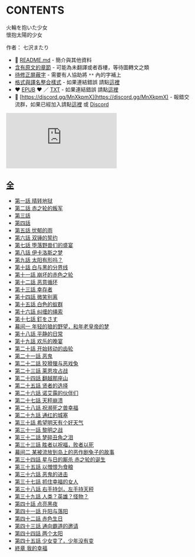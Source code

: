 # CONTENTS

火輪を抱いた少女  
懷抱太陽的少女  

作者： 七沢またり  



- :closed_book: [README.md](README.md) - 簡介與其他資料
- [含有原文的章節](ja.md) - 可能為未翻譯或者吞樓，等待圖轉文之類
- [待修正屏蔽字](%E5%BE%85%E4%BF%AE%E6%AD%A3%E5%B1%8F%E8%94%BD%E5%AD%97.md) - 需要有人協助將 `**` 內的字補上
- [格式與譯名整合樣式](https://github.com/bluelovers/node-novel/blob/master/lib/locales/%E7%81%AB%E8%BC%AA%E3%82%92%E6%8A%B1%E3%81%84%E3%81%9F%E5%B0%91%E5%A5%B3.ts) - 如果連結錯誤 請點[這裡](https://github.com/bluelovers/node-novel/blob/master/lib/locales/)
-  :heart: [EPUB](https://gitlab.com/demonovel/epub-txt/blob/master/user_out/%E7%81%AB%E8%BC%AA%E3%82%92%E6%8A%B1%E3%81%84%E3%81%9F%E5%B0%91%E5%A5%B3.epub) :heart:  ／ [TXT](https://gitlab.com/demonovel/epub-txt/blob/master/user_out/out/%E7%81%AB%E8%BC%AA%E3%82%92%E6%8A%B1%E3%81%84%E3%81%9F%E5%B0%91%E5%A5%B3.out.txt) - 如果連結錯誤 請點[這裡](https://gitlab.com/demonovel/epub-txt/blob/master/user_out/user_out)
- :mega: [https://discord.gg/MnXkpmX](https://discord.gg/MnXkpmX) - 報錯交流群，如果已經加入請點[這裡](https://discordapp.com/channels/467794087769014273/467794088285175809) 或 [Discord](https://discordapp.com/channels/@me)


![導航目錄](https://chart.apis.google.com/chart?cht=qr&chs=150x150&chl=https://gitlab.com/novel-group/txt-source/blob/master/user_out/火輪を抱いた少女/導航目錄.md "導航目錄")




## [全](%E5%85%A8)

- [第一話  晴转地狱](%E5%85%A8/00010_%E7%AC%AC%E4%B8%80%E8%A9%B1%20%20%E6%99%B4%E8%BD%AC%E5%9C%B0%E7%8B%B1.txt)
- [第二話 赤之轮的叛军](%E5%85%A8/00020_%E7%AC%AC%E4%BA%8C%E8%A9%B1%20%E8%B5%A4%E4%B9%8B%E8%BD%AE%E7%9A%84%E5%8F%9B%E5%86%9B.txt)
- [第三話](%E5%85%A8/00030_%E7%AC%AC%E4%B8%89%E8%A9%B1.txt)
- [第四話](%E5%85%A8/00040_%E7%AC%AC%E5%9B%9B%E8%A9%B1.txt)
- [第五話  忧郁的雨](%E5%85%A8/00050_%E7%AC%AC%E4%BA%94%E8%A9%B1%20%20%E5%BF%A7%E9%83%81%E7%9A%84%E9%9B%A8.txt)
- [第六話  双锤的誓约](%E5%85%A8/00060_%E7%AC%AC%E5%85%AD%E8%A9%B1%20%20%E5%8F%8C%E9%94%A4%E7%9A%84%E8%AA%93%E7%BA%A6.txt)
- [第七話  堕落野兽们的盛宴](%E5%85%A8/00070_%E7%AC%AC%E4%B8%83%E8%A9%B1%20%20%E5%A0%95%E8%90%BD%E9%87%8E%E5%85%BD%E4%BB%AC%E7%9A%84%E7%9B%9B%E5%AE%B4.txt)
- [第八話  伊卡洛斯之梦](%E5%85%A8/00080_%E7%AC%AC%E5%85%AB%E8%A9%B1%20%20%E4%BC%8A%E5%8D%A1%E6%B4%9B%E6%96%AF%E4%B9%8B%E6%A2%A6.txt)
- [第九話  太阳有形吗？](%E5%85%A8/00090_%E7%AC%AC%E4%B9%9D%E8%A9%B1%20%20%E5%A4%AA%E9%98%B3%E6%9C%89%E5%BD%A2%E5%90%97%EF%BC%9F.txt)
- [第十話  白与黑的分界线](%E5%85%A8/00100_%E7%AC%AC%E5%8D%81%E8%A9%B1%20%20%E7%99%BD%E4%B8%8E%E9%BB%91%E7%9A%84%E5%88%86%E7%95%8C%E7%BA%BF.txt)
- [第十一話  崩坏的赤色之轮](%E5%85%A8/00110_%E7%AC%AC%E5%8D%81%E4%B8%80%E8%A9%B1%20%20%E5%B4%A9%E5%9D%8F%E7%9A%84%E8%B5%A4%E8%89%B2%E4%B9%8B%E8%BD%AE.txt)
- [第十二話  恶意循环](%E5%85%A8/00120_%E7%AC%AC%E5%8D%81%E4%BA%8C%E8%A9%B1%20%20%E6%81%B6%E6%84%8F%E5%BE%AA%E7%8E%AF.txt)
- [第十三話  幸存者](%E5%85%A8/00130_%E7%AC%AC%E5%8D%81%E4%B8%89%E8%A9%B1%20%20%E5%B9%B8%E5%AD%98%E8%80%85.txt)
- [第十四話  微笑别离](%E5%85%A8/00140_%E7%AC%AC%E5%8D%81%E5%9B%9B%E8%A9%B1%20%20%E5%BE%AE%E7%AC%91%E5%88%AB%E7%A6%BB.txt)
- [第十五話  白色的蚁群](%E5%85%A8/00150_%E7%AC%AC%E5%8D%81%E4%BA%94%E8%A9%B1%20%20%E7%99%BD%E8%89%B2%E7%9A%84%E8%9A%81%E7%BE%A4.txt)
- [第十六話  纠缠的绳索](%E5%85%A8/00160_%E7%AC%AC%E5%8D%81%E5%85%AD%E8%A9%B1%20%20%E7%BA%A0%E7%BC%A0%E7%9A%84%E7%BB%B3%E7%B4%A2.txt)
- [第十七話  釘をさす](%E5%85%A8/00170_%E7%AC%AC%E5%8D%81%E4%B8%83%E8%A9%B1%20%20%E9%87%98%E3%82%92%E3%81%95%E3%81%99.txt)
- [幕间一  年轻的狼的野望，和年老皇帝的梦](%E5%85%A8/00180_%E5%B9%95%E9%97%B4%E4%B8%80%20%20%E5%B9%B4%E8%BD%BB%E7%9A%84%E7%8B%BC%E7%9A%84%E9%87%8E%E6%9C%9B%EF%BC%8C%E5%92%8C%E5%B9%B4%E8%80%81%E7%9A%87%E5%B8%9D%E7%9A%84%E6%A2%A6.txt)
- [第十八話  平静的日常](%E5%85%A8/00190_%E7%AC%AC%E5%8D%81%E5%85%AB%E8%A9%B1%20%20%E5%B9%B3%E9%9D%99%E7%9A%84%E6%97%A5%E5%B8%B8.txt)
- [第十九話  欢乐的晚宴](%E5%85%A8/00200_%E7%AC%AC%E5%8D%81%E4%B9%9D%E8%A9%B1%20%20%E6%AC%A2%E4%B9%90%E7%9A%84%E6%99%9A%E5%AE%B4.txt)
- [第二十話  开始转动的齿轮](%E5%85%A8/00210_%E7%AC%AC%E4%BA%8C%E5%8D%81%E8%A9%B1%20%20%E5%BC%80%E5%A7%8B%E8%BD%AC%E5%8A%A8%E7%9A%84%E9%BD%BF%E8%BD%AE.txt)
- [第二十一話  恶鬼](%E5%85%A8/00220_%E7%AC%AC%E4%BA%8C%E5%8D%81%E4%B8%80%E8%A9%B1%20%20%E6%81%B6%E9%AC%BC.txt)
- [第二十二話  狡猾狸与恶戏兔](%E5%85%A8/00230_%E7%AC%AC%E4%BA%8C%E5%8D%81%E4%BA%8C%E8%A9%B1%20%20%E7%8B%A1%E7%8C%BE%E7%8B%B8%E4%B8%8E%E6%81%B6%E6%88%8F%E5%85%94.txt)
- [第二十三話  莱恩攻占战](%E5%85%A8/00240_%E7%AC%AC%E4%BA%8C%E5%8D%81%E4%B8%89%E8%A9%B1%20%20%E8%8E%B1%E6%81%A9%E6%94%BB%E5%8D%A0%E6%88%98.txt)
- [第二十四話  翻越那座山](%E5%85%A8/00250_%E7%AC%AC%E4%BA%8C%E5%8D%81%E5%9B%9B%E8%A9%B1%20%20%E7%BF%BB%E8%B6%8A%E9%82%A3%E5%BA%A7%E5%B1%B1.txt)
- [第二十五話  贤者的选择](%E5%85%A8/00260_%E7%AC%AC%E4%BA%8C%E5%8D%81%E4%BA%94%E8%A9%B1%20%20%E8%B4%A4%E8%80%85%E7%9A%84%E9%80%89%E6%8B%A9.txt)
- [第二十六話  诺艾露的伙伴们](%E5%85%A8/00270_%E7%AC%AC%E4%BA%8C%E5%8D%81%E5%85%AD%E8%A9%B1%20%20%E8%AF%BA%E8%89%BE%E9%9C%B2%E7%9A%84%E4%BC%99%E4%BC%B4%E4%BB%AC.txt)
- [第二十七話 天秤崩溃](%E5%85%A8/00280_%E7%AC%AC%E4%BA%8C%E5%8D%81%E4%B8%83%E8%A9%B1%20%E5%A4%A9%E7%A7%A4%E5%B4%A9%E6%BA%83.txt)
- [第二十八話 祝濒死之兽幸福](%E5%85%A8/00290_%E7%AC%AC%E4%BA%8C%E5%8D%81%E5%85%AB%E8%A9%B1%20%E7%A5%9D%E6%BF%92%E6%AD%BB%E4%B9%8B%E5%85%BD%E5%B9%B8%E7%A6%8F.txt)
- [第二十九話 通红的城塞](%E5%85%A8/00300_%E7%AC%AC%E4%BA%8C%E5%8D%81%E4%B9%9D%E8%A9%B1%20%E9%80%9A%E7%BA%A2%E7%9A%84%E5%9F%8E%E5%A1%9E.txt)
- [第三十話 希望明天有个好天气](%E5%85%A8/00310_%E7%AC%AC%E4%B8%89%E5%8D%81%E8%A9%B1%20%E5%B8%8C%E6%9C%9B%E6%98%8E%E5%A4%A9%E6%9C%89%E4%B8%AA%E5%A5%BD%E5%A4%A9%E6%B0%94.txt)
- [第三十一話 黎明之战](%E5%85%A8/00320_%E7%AC%AC%E4%B8%89%E5%8D%81%E4%B8%80%E8%A9%B1%20%E9%BB%8E%E6%98%8E%E4%B9%8B%E6%88%98.txt)
- [第三十二話 梦碎丑角之泪](%E5%85%A8/00340_%E7%AC%AC%E4%B8%89%E5%8D%81%E4%BA%8C%E8%A9%B1%20%E6%A2%A6%E7%A2%8E%E4%B8%91%E8%A7%92%E4%B9%8B%E6%B3%AA.txt)
- [第三十三話 胜者以祝福，败者以死](%E5%85%A8/00350_%E7%AC%AC%E4%B8%89%E5%8D%81%E4%B8%89%E8%A9%B1%20%E8%83%9C%E8%80%85%E4%BB%A5%E7%A5%9D%E7%A6%8F%EF%BC%8C%E8%B4%A5%E8%80%85%E4%BB%A5%E6%AD%BB.txt)
- [幕间二  某被流放到岛上的恶作剧兔子的故事](%E5%85%A8/00360_%E5%B9%95%E9%97%B4%E4%BA%8C%20%20%E6%9F%90%E8%A2%AB%E6%B5%81%E6%94%BE%E5%88%B0%E5%B2%9B%E4%B8%8A%E7%9A%84%E6%81%B6%E4%BD%9C%E5%89%A7%E5%85%94%E5%AD%90%E7%9A%84%E6%95%85%E4%BA%8B.txt)
- [第三十四話 星与日的厮杀 赤之轮的诞生](%E5%85%A8/00370_%E7%AC%AC%E4%B8%89%E5%8D%81%E5%9B%9B%E8%A9%B1%20%E6%98%9F%E4%B8%8E%E6%97%A5%E7%9A%84%E5%8E%AE%E6%9D%80%20%E8%B5%A4%E4%B9%8B%E8%BD%AE%E7%9A%84%E8%AF%9E%E7%94%9F.txt)
- [第三十五話 以憎恨为食粮](%E5%85%A8/00380_%E7%AC%AC%E4%B8%89%E5%8D%81%E4%BA%94%E8%A9%B1%20%E4%BB%A5%E6%86%8E%E6%81%A8%E4%B8%BA%E9%A3%9F%E7%B2%AE.txt)
- [第三十六話 恶鬼的进击](%E5%85%A8/00390_%E7%AC%AC%E4%B8%89%E5%8D%81%E5%85%AD%E8%A9%B1%20%E6%81%B6%E9%AC%BC%E7%9A%84%E8%BF%9B%E5%87%BB.txt)
- [第三十七話 抓住幸福的女人](%E5%85%A8/00400_%E7%AC%AC%E4%B8%89%E5%8D%81%E4%B8%83%E8%A9%B1%20%E6%8A%93%E4%BD%8F%E5%B9%B8%E7%A6%8F%E7%9A%84%E5%A5%B3%E4%BA%BA.txt)
- [第三十八話 右手持剑，左手持天秤](%E5%85%A8/00410_%E7%AC%AC%E4%B8%89%E5%8D%81%E5%85%AB%E8%A9%B1%20%E5%8F%B3%E6%89%8B%E6%8C%81%E5%89%91%EF%BC%8C%E5%B7%A6%E6%89%8B%E6%8C%81%E5%A4%A9%E7%A7%A4.txt)
- [第三十九話 人类？英雄？怪物？](%E5%85%A8/00420_%E7%AC%AC%E4%B8%89%E5%8D%81%E4%B9%9D%E8%A9%B1%20%E4%BA%BA%E7%B1%BB%EF%BC%9F%E8%8B%B1%E9%9B%84%EF%BC%9F%E6%80%AA%E7%89%A9%EF%BC%9F.txt)
- [第四十話 点亮黑夜](%E5%85%A8/00430_%E7%AC%AC%E5%9B%9B%E5%8D%81%E8%A9%B1%20%E7%82%B9%E4%BA%AE%E9%BB%91%E5%A4%9C.txt)
- [第四十一話 升阳与落阳](%E5%85%A8/00440_%E7%AC%AC%E5%9B%9B%E5%8D%81%E4%B8%80%E8%A9%B1%20%E5%8D%87%E9%98%B3%E4%B8%8E%E8%90%BD%E9%98%B3.txt)
- [第四十二話 赤色生日](%E5%85%A8/00450_%E7%AC%AC%E5%9B%9B%E5%8D%81%E4%BA%8C%E8%A9%B1%20%E8%B5%A4%E8%89%B2%E7%94%9F%E6%97%A5.txt)
- [第四十三話 通向霸道的邀请](%E5%85%A8/00460_%E7%AC%AC%E5%9B%9B%E5%8D%81%E4%B8%89%E8%A9%B1%20%E9%80%9A%E5%90%91%E9%9C%B8%E9%81%93%E7%9A%84%E9%82%80%E8%AF%B7.txt)
- [第四十四話 两个太阳](%E5%85%A8/00470_%E7%AC%AC%E5%9B%9B%E5%8D%81%E5%9B%9B%E8%A9%B1%20%E4%B8%A4%E4%B8%AA%E5%A4%AA%E9%98%B3.txt)
- [第四十五話 少女变了，少年没有变](%E5%85%A8/00480_%E7%AC%AC%E5%9B%9B%E5%8D%81%E4%BA%94%E8%A9%B1%20%E5%B0%91%E5%A5%B3%E5%8F%98%E4%BA%86%EF%BC%8C%E5%B0%91%E5%B9%B4%E6%B2%A1%E6%9C%89%E5%8F%98.txt)
- [終章 我的幸福](%E5%85%A8/00485_%E7%B5%82%E7%AB%A0%20%E6%88%91%E7%9A%84%E5%B9%B8%E7%A6%8F.txt)

